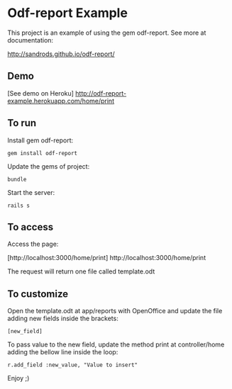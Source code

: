 # Odf-report Example

This project is an example of using the gem odf-report. See more at documentation:

http://sandrods.github.io/odf-report/

## Demo

[See demo on Heroku] http://odf-report-example.herokuapp.com/home/print

## To run

Install gem odf-report:

    gem install odf-report

Update the gems of project:

    bundle

Start the server:

    rails s

## To access

Access the page:

[http://localhost:3000/home/print] http://localhost:3000/home/print

The request will return one file called template.odt

## To customize

Open the template.odt at app/reports with OpenOffice and update the file adding new fields inside the brackets:

    [new_field]

To pass value to the new field, update the method print at controller/home adding the bellow line inside the loop:

    r.add_field :new_value, "Value to insert"

Enjoy ;)